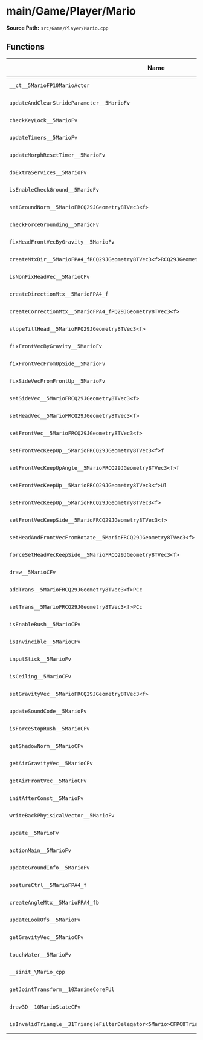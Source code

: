 # main/Game/Player/Mario

**Source Path:** `src/Game/Player/Mario.cpp`

## Functions

| Name | Address | Match % |
|------|---------|---------|
| `__ct__5MarioFP10MarioActor` | `0x802A9178` | :x: (97.3%) |
| `updateAndClearStrideParameter__5MarioFv` | `0x802A9DFC` | :x: (0.0%) |
| `checkKeyLock__5MarioFv` | `0x802A9F0C` | :x: (0.0%) |
| `updateTimers__5MarioFv` | `0x802A9FBC` | :x: (0.0%) |
| `updateMorphResetTimer__5MarioFv` | `0x802AA018` | :x: (0.0%) |
| `doExtraServices__5MarioFv` | `0x802AA048` | :x: (0.0%) |
| `isEnableCheckGround__5MarioFv` | `0x802AA254` | :x: (0.0%) |
| `setGroundNorm__5MarioFRCQ29JGeometry8TVec3<f>` | `0x802AA280` | :x: (0.0%) |
| `checkForceGrounding__5MarioFv` | `0x802AA308` | :x: (0.0%) |
| `fixHeadFrontVecByGravity__5MarioFv` | `0x802AA5D0` | :x: (0.0%) |
| `createMtxDir__5MarioFPA4_fRCQ29JGeometry8TVec3<f>RCQ29JGeometry8TVec3<f>RCQ29JGeometry8TVec3<f>` | `0x802AACF4` | :x: (0.0%) |
| `isNonFixHeadVec__5MarioCFv` | `0x802AAEDC` | :x: (0.0%) |
| `createDirectionMtx__5MarioFPA4_f` | `0x802AAFDC` | :x: (0.0%) |
| `createCorrectionMtx__5MarioFPA4_fPQ29JGeometry8TVec3<f>` | `0x802AB160` | :x: (0.0%) |
| `slopeTiltHead__5MarioFPQ29JGeometry8TVec3<f>` | `0x802AB3FC` | :x: (0.0%) |
| `fixFrontVecByGravity__5MarioFv` | `0x802AB4A8` | :x: (0.0%) |
| `fixFrontVecFromUpSide__5MarioFv` | `0x802AB690` | :x: (0.0%) |
| `fixSideVecFromFrontUp__5MarioFv` | `0x802AB73C` | :x: (0.0%) |
| `setSideVec__5MarioFRCQ29JGeometry8TVec3<f>` | `0x802AB79C` | :x: (0.0%) |
| `setHeadVec__5MarioFRCQ29JGeometry8TVec3<f>` | `0x802AB7D4` | :x: (0.0%) |
| `setFrontVec__5MarioFRCQ29JGeometry8TVec3<f>` | `0x802AB80C` | :x: (0.0%) |
| `setFrontVecKeepUp__5MarioFRCQ29JGeometry8TVec3<f>f` | `0x802AB93C` | :x: (0.0%) |
| `setFrontVecKeepUpAngle__5MarioFRCQ29JGeometry8TVec3<f>f` | `0x802ABA20` | :x: (0.0%) |
| `setFrontVecKeepUp__5MarioFRCQ29JGeometry8TVec3<f>Ul` | `0x802ABABC` | :x: (0.0%) |
| `setFrontVecKeepUp__5MarioFRCQ29JGeometry8TVec3<f>` | `0x802ABB9C` | :x: (0.0%) |
| `setFrontVecKeepSide__5MarioFRCQ29JGeometry8TVec3<f>` | `0x802ABD04` | :x: (0.0%) |
| `setHeadAndFrontVecFromRotate__5MarioFRCQ29JGeometry8TVec3<f>` | `0x802ABE20` | :x: (0.0%) |
| `forceSetHeadVecKeepSide__5MarioFRCQ29JGeometry8TVec3<f>` | `0x802ABEDC` | :x: (0.0%) |
| `draw__5MarioCFv` | `0x802ABF60` | :x: (0.0%) |
| `addTrans__5MarioFRCQ29JGeometry8TVec3<f>PCc` | `0x802AC17C` | :x: (0.0%) |
| `setTrans__5MarioFRCQ29JGeometry8TVec3<f>PCc` | `0x802AC23C` | :x: (0.0%) |
| `isEnableRush__5MarioCFv` | `0x802AC314` | :x: (0.0%) |
| `isInvincible__5MarioCFv` | `0x802AC3A4` | :x: (0.0%) |
| `inputStick__5MarioFv` | `0x802AC404` | :x: (0.0%) |
| `isCeiling__5MarioCFv` | `0x802AC71C` | :x: (0.0%) |
| `setGravityVec__5MarioFRCQ29JGeometry8TVec3<f>` | `0x802AC770` | :x: (0.0%) |
| `updateSoundCode__5MarioFv` | `0x802AC8A8` | :x: (0.0%) |
| `isForceStopRush__5MarioCFv` | `0x802AC9E0` | :x: (0.0%) |
| `getShadowNorm__5MarioCFv` | `0x802ACA54` | :x: (0.0%) |
| `getAirGravityVec__5MarioCFv` | `0x802ACA60` | :x: (0.0%) |
| `getAirFrontVec__5MarioCFv` | `0x802ACA98` | :x: (0.0%) |
| `initAfterConst__5MarioFv` | `0x802ACB08` | :x: (0.0%) |
| `writeBackPhyisicalVector__5MarioFv` | `0x802ACC08` | :x: (0.0%) |
| `update__5MarioFv` | `0x802AD398` | :x: (0.0%) |
| `actionMain__5MarioFv` | `0x802AD91C` | :x: (0.0%) |
| `updateGroundInfo__5MarioFv` | `0x802ADAFC` | :x: (0.0%) |
| `postureCtrl__5MarioFPA4_f` | `0x802ADD48` | :x: (0.0%) |
| `createAngleMtx__5MarioFPA4_fb` | `0x802AE14C` | :x: (0.0%) |
| `updateLookOfs__5MarioFv` | `0x802AE48C` | :x: (0.0%) |
| `getGravityVec__5MarioCFv` | `0x802AE900` | :x: (0.0%) |
| `touchWater__5MarioFv` | `0x802AEB7C` | :x: (0.0%) |
| `__sinit_\Mario_cpp` | `0x802AEBD0` | :x: (0.0%) |
| `getJointTransform__10XanimeCoreFUl` | `0x802AEC3C` | :x: (0.0%) |
| `draw3D__10MarioStateCFv` | `0x802AEC5C` | :x: (0.0%) |
| `isInvalidTriangle__31TriangleFilterDelegator<5Mario>CFPC8Triangle` | `0x802AEC60` | :x: (0.0%) |
